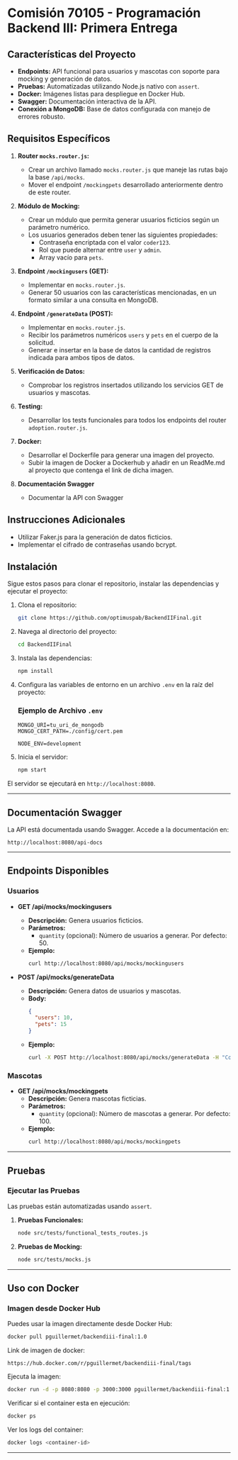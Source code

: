 
# Comisión 70105 - Programación Backend III: Primera Entrega

## **Características del Proyecto**
- **Endpoints:** API funcional para usuarios y mascotas con soporte para mocking y generación de datos.
- **Pruebas:** Automatizadas utilizando Node.js nativo con `assert`.
- **Docker:** Imágenes listas para despliegue en Docker Hub.
- **Swagger:** Documentación interactiva de la API.
- **Conexión a MongoDB:** Base de datos configurada con manejo de errores robusto.

## Requisitos Específicos

1. **Router `mocks.router.js`:**
   - Crear un archivo llamado `mocks.router.js` que maneje las rutas bajo la base `/api/mocks`.
   - Mover el endpoint `/mockingpets` desarrollado anteriormente dentro de este router.

2. **Módulo de Mocking:**
   - Crear un módulo que permita generar usuarios ficticios según un parámetro numérico.
   - Los usuarios generados deben tener las siguientes propiedades:
     - Contraseña encriptada con el valor `coder123`.
     - Rol que puede alternar entre `user` y `admin`.
     - Array vacío para `pets`.

3. **Endpoint `/mockingusers` (GET):**
   - Implementar en `mocks.router.js`.
   - Generar 50 usuarios con las características mencionadas, en un formato similar a una consulta en MongoDB.

4. **Endpoint `/generateData` (POST):**
   - Implementar en `mocks.router.js`.
   - Recibir los parámetros numéricos `users` y `pets` en el cuerpo de la solicitud.
   - Generar e insertar en la base de datos la cantidad de registros indicada para ambos tipos de datos.

5. **Verificación de Datos:**
   - Comprobar los registros insertados utilizando los servicios GET de usuarios y mascotas.

6. **Testing:**
   - Desarrollar los tests funcionales para todos los endpoints del router `adoption.router.js`.

7. **Docker:**
   - Desarrollar el Dockerfile para generar una imagen del proyecto.
   - Subir la imagen de Docker a Dockerhub y añadir en un ReadMe.md al proyecto que contenga el link de dicha imagen.

8. **Documentación Swagger**

   - Documentar la API con Swagger

## Instrucciones Adicionales
- Utilizar Faker.js para la generación de datos ficticios.
- Implementar el cifrado de contraseñas usando bcrypt.

## Instalación

Sigue estos pasos para clonar el repositorio, instalar las dependencias y ejecutar el proyecto:

1. Clona el repositorio:
    ```sh
    git clone https://github.com/optimuspab/BackendIIFinal.git
    ```

2. Navega al directorio del proyecto:
    ```sh
    cd BackendIIFinal
    ```

3. Instala las dependencias:
    ```sh
    npm install
    ```

4. Configura las variables de entorno en un archivo `.env` en la raíz del proyecto:

    ### Ejemplo de Archivo `.env`
    ```plaintext
   MONGO_URI=tu_uri_de_mongodb
   MONGO_CERT_PATH=./config/cert.pem

   NODE_ENV=development
    ```

5. Inicia el servidor:
    ```sh
    npm start
    ```

El servidor se ejecutará en `http://localhost:8080`.

---

## **Documentación Swagger**

La API está documentada usando Swagger. Accede a la documentación en:
```
http://localhost:8080/api-docs
```

---

## **Endpoints Disponibles**

### **Usuarios**
- **GET /api/mocks/mockingusers**
  - **Descripción:** Genera usuarios ficticios.
  - **Parámetros:**
    - `quantity` (opcional): Número de usuarios a generar. Por defecto: 50.
  - **Ejemplo:**
    ```bash
    curl http://localhost:8080/api/mocks/mockingusers
    ```

- **POST /api/mocks/generateData**
  - **Descripción:** Genera datos de usuarios y mascotas.
  - **Body:**
    ```json
    {
      "users": 10,
      "pets": 15
    }
    ```
  - **Ejemplo:**
    ```bash
    curl -X POST http://localhost:8080/api/mocks/generateData -H "Content-Type: application/json" -d '{"users": 10, "pets": 15}'
    ```

### **Mascotas**
- **GET /api/mocks/mockingpets**
  - **Descripción:** Genera mascotas ficticias.
  - **Parámetros:**
    - `quantity` (opcional): Número de mascotas a generar. Por defecto: 100.
  - **Ejemplo:**
    ```bash
    curl http://localhost:8080/api/mocks/mockingpets
    ```

---

## **Pruebas**

### **Ejecutar las Pruebas**

Las pruebas están automatizadas usando `assert`.

1. **Pruebas Funcionales:**
   ```bash
   node src/tests/functional_tests_routes.js
   ```

2. **Pruebas de Mocking:**
   ```bash
   node src/tests/mocks.js
   ```

---

## **Uso con Docker**

### **Imagen desde Docker Hub**
Puedes usar la imagen directamente desde Docker Hub:
```bash
docker pull pguillermet/backendiii-final:1.0
```

Link de imagen de docker:
```
https://hub.docker.com/r/pguillermet/backendiii-final/tags
```

Ejecuta la imagen:
```bash
docker run -d -p 8080:8080 -p 3000:3000 pguillermet/backendiii-final:1.0
```

Verificar si el container esta en ejecución:
```bash
docker ps
```

Ver los logs del container:
```bash
docker logs <container-id>
```
---